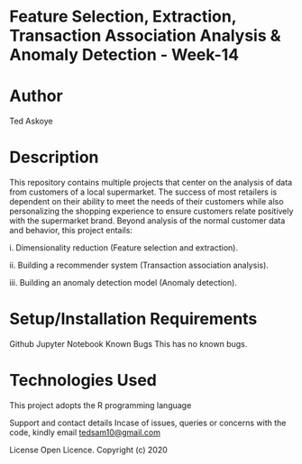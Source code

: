 # Feature Selection, Extraction, Transaction Association Analysis & Anomaly Detection - Week-14

# Author
Ted Askoye

# Description
This repository contains multiple projects that center on the analysis of data from customers of a local supermarket. The success of most retailers is dependent on their ability to meet the needs of their customers while also personalizing the shopping experience to ensure customers relate positively with the supermarket brand. Beyond analysis of the normal customer data and behavior, this project entails:

i. Dimensionality reduction (Feature selection and extraction).

ii. Building a recommender system (Transaction association analysis).

iii. Building an anomaly detection model (Anomaly detection).

# Setup/Installation Requirements
Github
Jupyter Notebook
Known Bugs
This has no known bugs.

# Technologies Used
This project adopts the R programming language 

Support and contact details
Incase of issues, queries or concerns with the code, kindly email tedsam10@gmail.com

License
Open Licence. Copyright (c) 2020 
